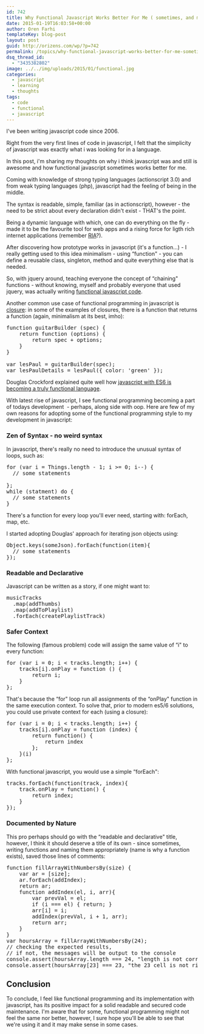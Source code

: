 ```yaml
---
id: 742
title: Why Functional Javascript Works Better For Me ( sometimes, and maybe for others)
date: 2015-01-19T16:03:58+00:00
author: Oren Farhi 
templateKey: blog-post
layout: post
guid: http://orizens.com/wp/?p=742
permalink: /topics/why-functional-javascript-works-better-for-me-sometimes-and-maybe-for-others/
dsq_thread_id:
  - "3435382802"
image: ../../img/uploads/2015/01/functional.jpg
categories:
  - javascript
  - learning
  - thoughts
tags:
  - code
  - functional
  - javascript
---
```

I've been writing javascript code since 2006.

Right from the very first lines of code in javascript, I felt that the simplicity of javascript was exactly what i was looking for in a language.

In this post, i'm sharing my thoughts on why i think javascript was and still is awesome and how functional javascript sometimes works better for me.

<!--more-->

Coming with knowledge of strong typing languages (actionscript 3.0) and from weak typing languages (php), javascript had the feeling of being in the middle.

The syntax is readable, simple, familiar (as in actionscript), however - the need to be strict about every declaration didn't exist - THAT's the point.

Being a dynamic language with which, one can do everything on the fly - made it to be the favourite tool for web apps and a rising force for ligth rich internet applications (remember <a title="RIA - rich internet application" href="https://en.wikipedia.org/wiki/Rich_Internet_application" target="_blank">RIA</a>?).

After discovering how prototype works in javascript (it's a function&#8230;) - I really getting used to this idea minimalism - using &#8220;function" - you can define a reusable class, singleton, method and quite everything else that is needed.

So, with jquery around, teaching everyone the concept of &#8220;chaining" functions - without knowing, myself and probably everyone that used jquery, was actually writing <a title="functional programming" href="https://en.wikipedia.org/wiki/Functional_programming" target="_blank">functional javascript code</a>.

Another common use case of functional programming in javascript is <a title="Function Closure" href="https://bonsaiden.github.io/JavaScript-Garden/#function.closures" target="_blank">closure</a>: in some of the examples of closures, there is a function that returns a function (again, minimalism at its best, imho):

<pre class="lang:js mark:2 decode:true " title="closure">function guitarBuilder (spec) {
	return function (options) {
		return spec + options;
	}
}

var lesPaul = guitarBuilder(spec);
var lesPaulDetails = lesPaul({ color: 'green' });</pre>

Douglas Crockford explained quite well how <a href="https://www.youtube.com/watch?v=bo36MrBfTk4#t=975" target="_blank">javascript with ES6 is becoming a truly functional language</a>.

With latest rise of javascript, I see functional programming becoming a part of todays development  - perhaps, along side with oop. Here are few of my own reasons for adopting some of the functional programming style to my development in javascript:

### Zen of Syntax - no weird syntax

In javascript, there's really no need to introduce the unusual syntax of loops, such as:

<pre class="lang:js decode:true  " title="loops syntax">for (var i = Things.length - 1; i &gt;= 0; i--) {
  // some statements

};
while (statment) do {
  // some statements
}</pre>

There's a function for every loop you'll ever need, starting with: forEach, map, etc.

I started adopting Douglas' approach for iterating json objects using:

<pre class="lang:js decode:true ">Object.keys(someJson).forEach(function(item){
  // some statements
});</pre>

### Readable and Declarative

Javascript can be written as a story, if one might want to:

<pre class="lang:js decode:true">musicTracks
  .map(addThumbs)
  .map(addToPlaylist)
  .forEach(createPlaylistTrack)</pre>

### Safer Context

The following (famous problem) code will assign the same value of &#8220;i" to every function:

<pre class="lang:js mark:3 decode:true ">for (var i = 0; i &lt; tracks.length; i++) {
	tracks[i].onPlay = function () {
		return i;
	}
};</pre>

That's because the &#8220;for" loop run all assignments of the &#8220;onPlay" function in the same execution context. To solve that, prior to modern es5/6 solutions, you could use private context for each (using a closure):

<pre class="lang:js decode:true">for (var i = 0; i &lt; tracks.length; i++) {
	tracks[i].onPlay = function (index) {
		return function() {
			return index
		};
	}(i)
};</pre>

With functional javascript, you would use a simple &#8220;forEach":

<pre class="lang:js decode:true ">tracks.forEach(function(track, index){
	track.onPlay = function() {
		return index;
	}
});</pre>

### Documented by Nature

This pro perhaps should go with the &#8220;readable and declarative" title, however, I think it should deserve a title of its own - since sometimes, writing functions and naming them appropriately (name is why a function exists), saved those lines of comments:

<pre class="lang:default decode:true">function fillArrayWithNumbersBy(size) {
    var ar = [size];
    ar.forEach(addIndex);
    return ar;
    function addIndex(el, i, arr){
        var prevVal = el;
        if (i === el) { return; }
        arr[i] = i;
        addIndex(prevVal, i + 1, arr);
        return arr;
    }
}
var hoursArray = fillArrayWithNumbersBy(24);
// checking the expected results, 
// if not, the messages will be output to the console
console.assert(hoursArray.length === 24, "length is not correct");
console.assert(hoursArray[23] === 23, "the 23 cell is not right");</pre>

## Conclusion

To conclude, I feel like functional programming and its implementation with javascript, has its positive impact for a solid readable and secured code maintenance. I'm aware that for some, functional programming might not feel the same nor better, however, I sure hope you'll be able to see that we're using it and it may make sense in some cases.

&nbsp;

###